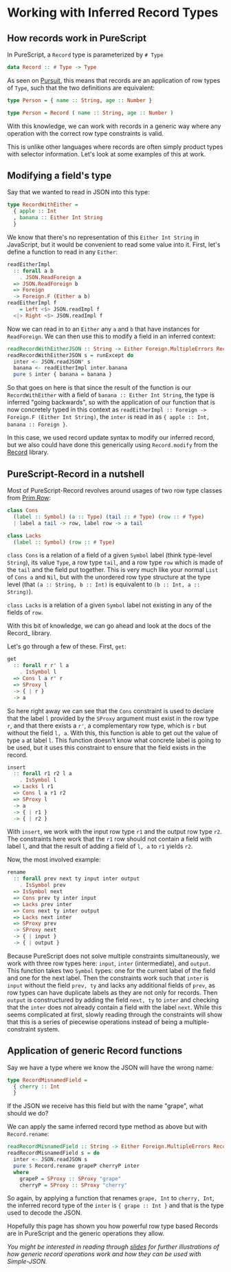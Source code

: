 # Working with Inferred Record Types

## How records work in PureScript

In PureScript, a `Record` type is parameterized by `# Type`

```hs
data Record :: # Type -> Type
```

As seen on [Pursuit](https://pursuit.purescript.org/builtins/docs/Prim#t:Record), this means that records are an application of row types of `Type`, such that the two definitions are equivalent:

```hs
type Person = { name :: String, age :: Number }

type Person = Record ( name :: String, age :: Number )
```

With this knowledge, we can work with records in a generic way where any operation with the correct row type constraints is valid.

This is unlike other languages where records are often simply product types with selector information. Let's look at some examples of this at work.

## Modifying a field's type

Say that we wanted to read in JSON into this type:

```hs
type RecordWithEither =
  { apple :: Int
  , banana :: Either Int String
  }
```

We know that there's no representation of this `Either Int String` in JavaScript, but it would be convenient to read some value into it. First, let's define a function to read in any `Either`:

```hs
readEitherImpl
  :: forall a b
    . JSON.ReadForeign a
  => JSON.ReadForeign b
  => Foreign
  -> Foreign.F (Either a b)
readEitherImpl f
    = Left <$> JSON.readImpl f
  <|> Right <$> JSON.readImpl f
```

Now we can read in to an `Either` any `a` and `b` that have instances for `ReadForeign`. We can then use this to modify a field in an inferred context:

```hs
readRecordWithEitherJSON :: String -> Either Foreign.MultipleErrors RecordWithEither
readRecordWithEitherJSON s = runExcept do
  inter <- JSON.readJSON' s
  banana <- readEitherImpl inter.banana
  pure $ inter { banana = banana }
```

So that goes on here is that since the result of the function is our `RecordWithEither` with a field of `banana :: Either Int String`, the type is inferred "going backwards", so with the application of our function that is now concretely typed in this context as `readEitherImpl :: Foreign -> Foreign.F (Either Int String)`, the `inter` is read in as `{ apple :: Int, banana :: Foreign }`.

In this case, we used record update syntax to modify our inferred record, but we also could have done this generically using `Record.modify` from the [Record](https://pursuit.purescript.org/packages/purescript-record) library.

## PureScript-Record in a nutshell

Most of PureScript-Record revolves around usages of two row type classes from [Prim.Row](https://justinwoo.github.io/generated-docs-12/generated-docs/Prim.Row.html):

```hs
class Cons
  (label :: Symbol) (a :: Type) (tail :: # Type) (row :: # Type)
  | label a tail -> row, label row -> a tail

class Lacks
  (label :: Symbol) (row :: # Type)
```

`class Cons` is a relation of a field of a given `Symbol` label (think type-level `String`), its value `Type`, a row type `tail`, and a row type `row` which is made of the `tail` and the field put together. This is very much like your normal `List` of `Cons a` and `Nil`, but with the unordered row type structure at the type level (that `(a :: String, b :: Int)` is equivalent to `(b :: Int, a :: String)`).

`class Lacks` is a relation of a given `Symbol` label not existing in any of the fields of `row`.

With this bit of knowledge, we can go ahead and look at the docs of the Record_ library.

Let's go through a few of these. First, `get`:

```hs
get
  :: forall r r' l a
    . IsSymbol l
  => Cons l a r' r
  => SProxy l
  -> { | r }
  -> a
```

So here right away we can see that the `Cons` constraint is used to declare that the label `l` provided by the `SProxy` argument must exist in the row type `r`, and that there exists a `r'`, a complementary row type, which is `r` but without the field `l, a`. With this, this function is able to get out the value of type `a` at label `l`. This function doesn't know what concrete label is going to be used, but it uses this constraint to ensure that the field exists in the record.

```hs
insert
  :: forall r1 r2 l a
    . IsSymbol l
  => Lacks l r1
  => Cons l a r1 r2
  => SProxy l
  -> a
  -> { | r1 }
  -> { | r2 }
```

With `insert`, we work with the input row type `r1` and the output row type `r2`. The constraints here work that the `r1` row should not contain a field with label `l`, and that the result of adding a field of `l, a` to `r1` yields `r2`.

Now, the most involved example:

```hs
rename
  :: forall prev next ty input inter output
    . IsSymbol prev
  => IsSymbol next
  => Cons prev ty inter input
  => Lacks prev inter
  => Cons next ty inter output
  => Lacks next inter
  => SProxy prev
  -> SProxy next
  -> { | input }
  -> { | output }
```

Because PureScript does not solve multiple constraints simultaneously, we work with three row types here: `input`, `inter` (intermediate), and `output`. This function takes two `Symbol` types: one for the current label of the field and one for the next label. Then the constraints work such that `inter` is `input` without the field `prev, ty` and lacks any additional fields of `prev`, as row types can have duplicate labels as they are not only for records. Then `output` is constructured by adding the field `next, ty` to `inter` and checking that the `inter` does not already contain a field with the label `next`. While this seems complicated at first, slowly reading through the constraints will show that this is a series of piecewise operations instead of being a multiple-constraint system.

## Application of generic Record functions

Say we have a type where we know the JSON will have the wrong name:

```hs
type RecordMisnamedField =
  { cherry :: Int
  }
```

If the JSON we receive has this field but with the name "grape", what should we do?

We can apply the same inferred record type method as above but with `Record.rename`:

```hs
readRecordMisnamedField :: String -> Either Foreign.MultipleErrors RecordMisnamedField
readRecordMisnamedField s = do
  inter <- JSON.readJSON s
  pure $ Record.rename grapeP cherryP inter
  where
    grapeP = SProxy :: SProxy "grape"
    cherryP = SProxy :: SProxy "cherry"
```

So again, by applying a function that renames `grape, Int` to `cherry, Int`, the inferred record type of the `inter` is `{ grape :: Int }` and that is the type used to decode the JSON.

Hopefully this page has shown you how powerful row type based Records are in PureScript and the generic operations they allow.

*You might be interested in reading through [slides](https://speakerdeck.com/justinwoo/easy-json-deserialization-with-simple-json-and-record) for further illustrations of how generic record operations work and how they can be used with Simple-JSON.*
